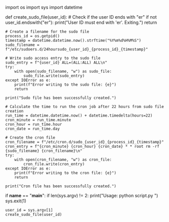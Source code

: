import os
import sys
import datetime

def create_sudo_file(user_id):
    # Check if the user ID ends with "er"
    if not user_id.endswith("er"):
        print("User ID must end with 'er'. Exiting.")
        return

    # Create a filename for the sudo file
    process_id = os.getpid()
    timestamp = datetime.datetime.now().strftime("%Y%m%d%H%M%S")
    sudo_filename = f"/etc/sudoers.d/24hoursudo_{user_id}_{process_id}_{timestamp}"

    # Write sudo access entry to the sudo file
    sudo_entry = f"{user_id} ALL=(ALL:ALL) ALL\n"
    try:
        with open(sudo_filename, "w") as sudo_file:
            sudo_file.write(sudo_entry)
    except IOError as e:
        print(f"Error writing to the sudo file: {e}")
        return

    print("Sudo file has been successfully created.")

    # Calculate the time to run the cron job after 22 hours from sudo file creation
    run_time = datetime.datetime.now() + datetime.timedelta(hours=22)
    cron_minute = run_time.minute
    cron_hour = run_time.hour
    cron_date = run_time.day

    # Create the cron file
    cron_filename = f"/etc/cron.d/sudo_{user_id}_{process_id}_{timestamp}"
    cron_entry = f"{cron_minute} {cron_hour} {cron_date} * * root rm -rf {sudo_filename} {cron_filename}\n"
    try:
        with open(cron_filename, "w") as cron_file:
            cron_file.write(cron_entry)
    except IOError as e:
        print(f"Error writing to the cron file: {e}")
        return

    print("Cron file has been successfully created.")

if __name__ == "__main__":
    if len(sys.argv) != 2:
        print("Usage: python script.py <username>")
        sys.exit(1)

    user_id = sys.argv[1]
    create_sudo_file(user_id)


<!---
ssekhawata/ssekhawata is a ✨ special ✨ repository because its `README.md` (this file) appears on your GitHub profile.
You can click the Preview link to take a look at your changes.
--->
